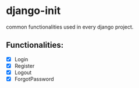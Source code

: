# django-init
common functionalities used in every django project.

## Functionalities:
- [X] Login
- [X] Register
- [X] Logout
- [X] ForgotPassword
